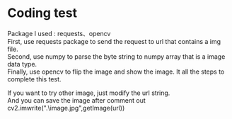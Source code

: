 # Coding test
Package I used : requests、opencv    
First, use requests package to send the request to url that contains a img file.   
Second, use numpy to parse the byte string to numpy array that is a image data type.   
Finally, use opencv to flip the image and show the image.
It all the steps to complete this test.   

If you want to try other image, just modify the url string.     
And you can save the image after comment out cv2.imwrite(".\image.jpg",getImage(url))   
